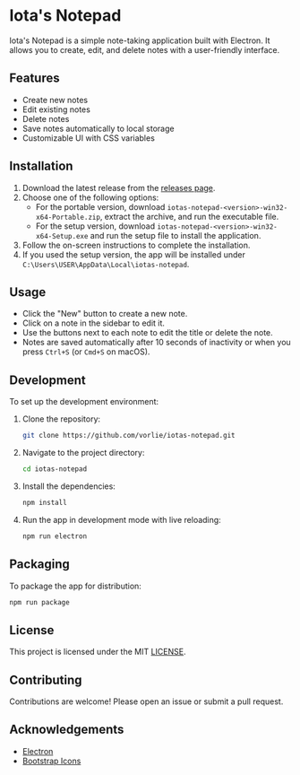 # Iota's Notepad

Iota's Notepad is a simple note-taking application built with Electron. It allows you to create, edit, and delete notes with a user-friendly interface.

## Features

- Create new notes
- Edit existing notes
- Delete notes
- Save notes automatically to local storage
- Customizable UI with CSS variables

## Installation

1. Download the latest release from the [releases page](https://github.com/vorlie/iotas-notepad/releases).
2. Choose one of the following options:
    - For the portable version, download `iotas-notepad-<version>-win32-x64-Portable.zip`, extract the archive, and run the executable file.
    - For the setup version, download `iotas-notepad-<version>-win32-x64-Setup.exe` and run the setup file to install the application.
3. Follow the on-screen instructions to complete the installation.
4. If you used the setup version, the app will be installed under `C:\Users\USER\AppData\Local\iotas-notepad`.

## Usage

- Click the "New" button to create a new note.
- Click on a note in the sidebar to edit it.
- Use the buttons next to each note to edit the title or delete the note.
- Notes are saved automatically after 10 seconds of inactivity or when you press `Ctrl+S` (or `Cmd+S` on macOS).

## Development

To set up the development environment:

1. Clone the repository:
    ```sh
    git clone https://github.com/vorlie/iotas-notepad.git
    ```
2. Navigate to the project directory:
    ```sh
    cd iotas-notepad
    ```
3. Install the dependencies:
    ```sh
    npm install
    ```
4. Run the app in development mode with live reloading:
    ```sh
    npm run electron
    ```

## Packaging

To package the app for distribution:
```sh
npm run package
```

## License

This project is licensed under the MIT [LICENSE](LICENSE).

## Contributing

Contributions are welcome! Please open an issue or submit a pull request.

## Acknowledgements

- [Electron](https://www.electronjs.org/)
- [Bootstrap Icons](https://icons.getbootstrap.com/)
